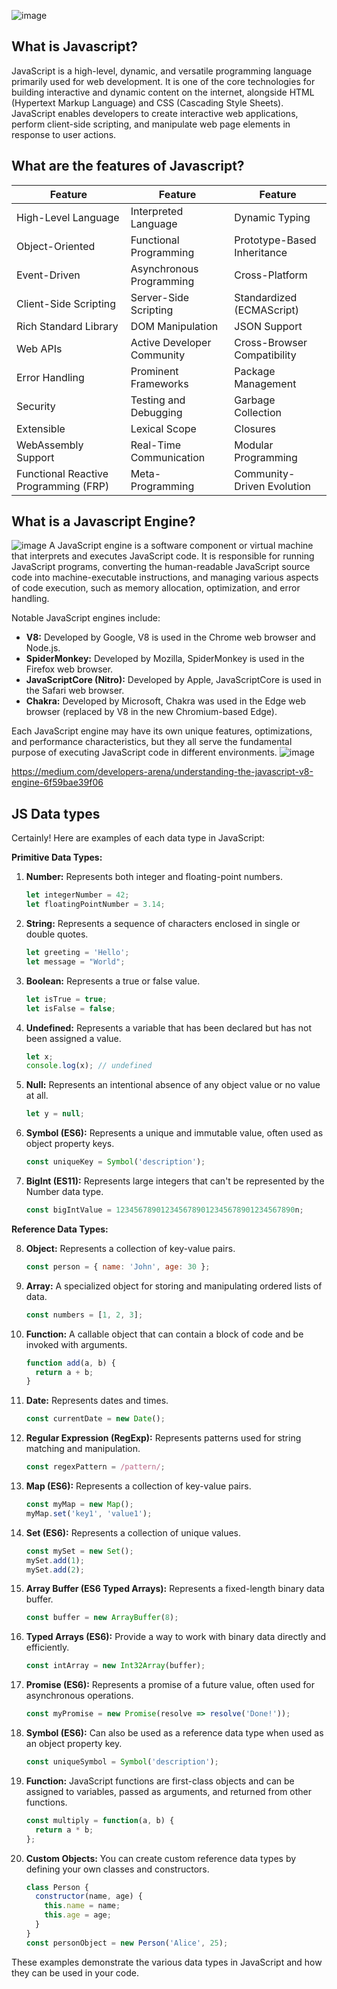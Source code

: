 ![image](https://github.com/NishitaErvantikar9/Web-Development-Bootcamp/assets/120945994/a4f4e932-cbb0-4aee-a4cf-428678479557)

## What is Javascript?

JavaScript is a high-level, dynamic, and versatile programming language primarily used for web development. It is one of the core technologies for building interactive and dynamic content on the internet, alongside HTML (Hypertext Markup Language) and CSS (Cascading Style Sheets). JavaScript enables developers to create interactive web applications, perform client-side scripting, and manipulate web page elements in response to user actions.

## What are the features of Javascript?
| Feature                                | Feature                                | Feature                                |
| -------------------------------------- | -------------------------------------- | -------------------------------------- |
| High-Level Language                    | Interpreted Language                   | Dynamic Typing                         |
| Object-Oriented                        | Functional Programming                 | Prototype-Based Inheritance           |
| Event-Driven                           | Asynchronous Programming               | Cross-Platform                         |
| Client-Side Scripting                  | Server-Side Scripting                  | Standardized (ECMAScript)              |
| Rich Standard Library                  | DOM Manipulation                       | JSON Support                           |
| Web APIs                               | Active Developer Community             | Cross-Browser Compatibility            |
| Error Handling                         | Prominent Frameworks                   | Package Management                     |
| Security                               | Testing and Debugging                  | Garbage Collection                     |
| Extensible                             | Lexical Scope                          | Closures                               |
| WebAssembly Support                    | Real-Time Communication                | Modular Programming                    |
| Functional Reactive Programming (FRP)   | Meta-Programming                       | Community-Driven Evolution             |


## What is a Javascript Engine?
![image](https://github.com/NishitaErvantikar9/Web-Development-Bootcamp/assets/120945994/de35d315-85dd-455b-8987-3599902a1c9b)
A JavaScript engine is a software component or virtual machine that interprets and executes JavaScript code. It is responsible for running JavaScript programs, converting the human-readable JavaScript source code into machine-executable instructions, and managing various aspects of code execution, such as memory allocation, optimization, and error handling.

Notable JavaScript engines include:

- **V8:** Developed by Google, V8 is used in the Chrome web browser and Node.js.
- **SpiderMonkey:** Developed by Mozilla, SpiderMonkey is used in the Firefox web browser.
- **JavaScriptCore (Nitro):** Developed by Apple, JavaScriptCore is used in the Safari web browser.
- **Chakra:** Developed by Microsoft, Chakra was used in the Edge web browser (replaced by V8 in the new Chromium-based Edge).

Each JavaScript engine may have its own unique features, optimizations, and performance characteristics, but they all serve the fundamental purpose of executing JavaScript code in different environments.
![image](https://github.com/NishitaErvantikar9/Web-Development-Bootcamp/assets/120945994/28a8c4b2-3545-4449-9df9-11867bcc705f)

https://medium.com/developers-arena/understanding-the-javascript-v8-engine-6f59bae39f06
## JS Data types
Certainly! Here are examples of each data type in JavaScript:

**Primitive Data Types:**

1. **Number:** Represents both integer and floating-point numbers.
   ```javascript
   let integerNumber = 42;
   let floatingPointNumber = 3.14;
   ```

2. **String:** Represents a sequence of characters enclosed in single or double quotes.
   ```javascript
   let greeting = 'Hello';
   let message = "World";
   ```

3. **Boolean:** Represents a true or false value.
   ```javascript
   let isTrue = true;
   let isFalse = false;
   ```

4. **Undefined:** Represents a variable that has been declared but has not been assigned a value.
   ```javascript
   let x;
   console.log(x); // undefined
   ```

5. **Null:** Represents an intentional absence of any object value or no value at all.
   ```javascript
   let y = null;
   ```

6. **Symbol (ES6):** Represents a unique and immutable value, often used as object property keys.
   ```javascript
   const uniqueKey = Symbol('description');
   ```

7. **BigInt (ES11):** Represents large integers that can't be represented by the Number data type.
   ```javascript
   const bigIntValue = 1234567890123456789012345678901234567890n;
   ```

**Reference Data Types:**

8. **Object:** Represents a collection of key-value pairs.
   ```javascript
   const person = { name: 'John', age: 30 };
   ```

9. **Array:** A specialized object for storing and manipulating ordered lists of data.
   ```javascript
   const numbers = [1, 2, 3];
   ```

10. **Function:** A callable object that can contain a block of code and be invoked with arguments.
    ```javascript
    function add(a, b) {
      return a + b;
    }
    ```

11. **Date:** Represents dates and times.
    ```javascript
    const currentDate = new Date();
    ```

12. **Regular Expression (RegExp):** Represents patterns used for string matching and manipulation.
    ```javascript
    const regexPattern = /pattern/;
    ```

13. **Map (ES6):** Represents a collection of key-value pairs.
    ```javascript
    const myMap = new Map();
    myMap.set('key1', 'value1');
    ```

14. **Set (ES6):** Represents a collection of unique values.
    ```javascript
    const mySet = new Set();
    mySet.add(1);
    mySet.add(2);
    ```

15. **Array Buffer (ES6 Typed Arrays):** Represents a fixed-length binary data buffer.
    ```javascript
    const buffer = new ArrayBuffer(8);
    ```

16. **Typed Arrays (ES6):** Provide a way to work with binary data directly and efficiently.
    ```javascript
    const intArray = new Int32Array(buffer);
    ```

17. **Promise (ES6):** Represents a promise of a future value, often used for asynchronous operations.
    ```javascript
    const myPromise = new Promise(resolve => resolve('Done!'));
    ```

18. **Symbol (ES6):** Can also be used as a reference data type when used as an object property key.
    ```javascript
    const uniqueSymbol = Symbol('description');
    ```

19. **Function:** JavaScript functions are first-class objects and can be assigned to variables, passed as arguments, and returned from other functions.
    ```javascript
    const multiply = function(a, b) {
      return a * b;
    };
    ```

20. **Custom Objects:** You can create custom reference data types by defining your own classes and constructors.
    ```javascript
    class Person {
      constructor(name, age) {
        this.name = name;
        this.age = age;
      }
    }
    const personObject = new Person('Alice', 25);
    ```

These examples demonstrate the various data types in JavaScript and how they can be used in your code.
